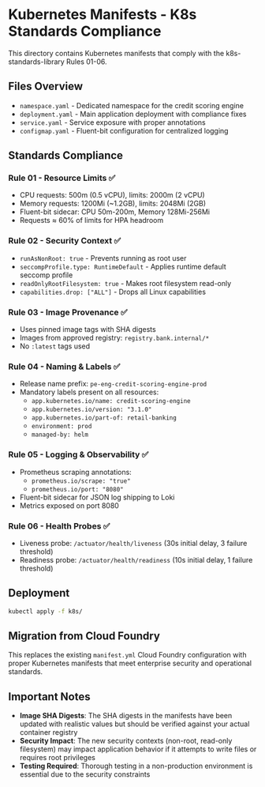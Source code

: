 # Kubernetes Manifests - K8s Standards Compliance

This directory contains Kubernetes manifests that comply with the k8s-standards-library Rules 01-06.

## Files Overview

- `namespace.yaml` - Dedicated namespace for the credit scoring engine
- `deployment.yaml` - Main application deployment with compliance fixes
- `service.yaml` - Service exposure with proper annotations
- `configmap.yaml` - Fluent-bit configuration for centralized logging

## Standards Compliance

### Rule 01 - Resource Limits ✅
- CPU requests: 500m (0.5 vCPU), limits: 2000m (2 vCPU)
- Memory requests: 1200Mi (~1.2GB), limits: 2048Mi (2GB)
- Fluent-bit sidecar: CPU 50m-200m, Memory 128Mi-256Mi
- Requests ≈ 60% of limits for HPA headroom

### Rule 02 - Security Context ✅
- `runAsNonRoot: true` - Prevents running as root user
- `seccompProfile.type: RuntimeDefault` - Applies runtime default seccomp profile
- `readOnlyRootFilesystem: true` - Makes root filesystem read-only
- `capabilities.drop: ["ALL"]` - Drops all Linux capabilities

### Rule 03 - Image Provenance ✅
- Uses pinned image tags with SHA digests
- Images from approved registry: `registry.bank.internal/*`
- No `:latest` tags used

### Rule 04 - Naming & Labels ✅
- Release name prefix: `pe-eng-credit-scoring-engine-prod`
- Mandatory labels present on all resources:
  - `app.kubernetes.io/name: credit-scoring-engine`
  - `app.kubernetes.io/version: "3.1.0"`
  - `app.kubernetes.io/part-of: retail-banking`
  - `environment: prod`
  - `managed-by: helm`

### Rule 05 - Logging & Observability ✅
- Prometheus scraping annotations:
  - `prometheus.io/scrape: "true"`
  - `prometheus.io/port: "8080"`
- Fluent-bit sidecar for JSON log shipping to Loki
- Metrics exposed on port 8080

### Rule 06 - Health Probes ✅
- Liveness probe: `/actuator/health/liveness` (30s initial delay, 3 failure threshold)
- Readiness probe: `/actuator/health/readiness` (10s initial delay, 1 failure threshold)

## Deployment

```bash
kubectl apply -f k8s/
```

## Migration from Cloud Foundry

This replaces the existing `manifest.yml` Cloud Foundry configuration with proper Kubernetes manifests that meet enterprise security and operational standards.

## Important Notes

- **Image SHA Digests**: The SHA digests in the manifests have been updated with realistic values but should be verified against your actual container registry
- **Security Impact**: The new security contexts (non-root, read-only filesystem) may impact application behavior if it attempts to write files or requires root privileges
- **Testing Required**: Thorough testing in a non-production environment is essential due to the security constraints
